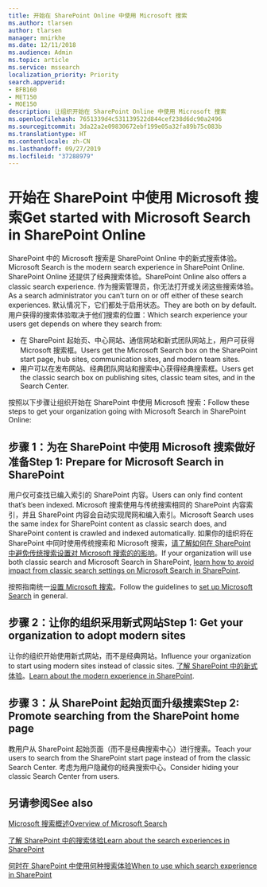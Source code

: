 ```yaml
---
title: 开始在 SharePoint Online 中使用 Microsoft 搜索
ms.author: tlarsen
author: tlarsen
manager: mnirkhe
ms.date: 12/11/2018
ms.audience: Admin
ms.topic: article
ms.service: mssearch
localization_priority: Priority
search.appverid:
- BFB160
- MET150
- MOE150
description: 让组织开始在 SharePoint Online 中使用 Microsoft 搜索
ms.openlocfilehash: 7651339d4c531139522d844cef238d6dc90a2496
ms.sourcegitcommit: 3da22a2e09830672ebf199e05a32fa89b75c083b
ms.translationtype: HT
ms.contentlocale: zh-CN
ms.lasthandoff: 09/27/2019
ms.locfileid: "37288979"
---
```

# <a name="get-started-with-microsoft-search-in-sharepoint"></a><span data-ttu-id="5ba5e-103">开始在 SharePoint 中使用 Microsoft 搜索</span><span class="sxs-lookup"><span data-stu-id="5ba5e-103">Get started with Microsoft Search in SharePoint Online</span></span>

<span data-ttu-id="5ba5e-104">SharePoint 中的 Microsoft 搜索是 SharePoint Online 中的新式搜索体验。</span><span class="sxs-lookup"><span data-stu-id="5ba5e-104">Microsoft Search is the modern search experience in SharePoint Online.</span></span> <span data-ttu-id="5ba5e-105">SharePoint Online 还提供了经典搜索体验。</span><span class="sxs-lookup"><span data-stu-id="5ba5e-105">SharePoint Online also offers a classic search experience.</span></span> <span data-ttu-id="5ba5e-106">作为搜索管理员，你无法打开或关闭这些搜索体验。</span><span class="sxs-lookup"><span data-stu-id="5ba5e-106">As a search administrator you can’t turn on or off either of these search experiences.</span></span> <span data-ttu-id="5ba5e-107">默认情况下，它们都处于启用状态。</span><span class="sxs-lookup"><span data-stu-id="5ba5e-107">They are both on by default.</span></span> <span data-ttu-id="5ba5e-108">用户获得的搜索体验取决于他们搜索的位置：</span><span class="sxs-lookup"><span data-stu-id="5ba5e-108">Which search experience your users get depends on where they search from:</span></span>

- <span data-ttu-id="5ba5e-109">在 SharePoint 起始页、中心网站、通信网站和新式团队网站上，用户可获得 Microsoft 搜索框。</span><span class="sxs-lookup"><span data-stu-id="5ba5e-109">Users get the Microsoft Search box on the SharePoint start page, hub sites, communication sites, and modern team sites.</span></span>
- <span data-ttu-id="5ba5e-110">用户可以在发布网站、经典团队网站和搜索中心获得经典搜索框。</span><span class="sxs-lookup"><span data-stu-id="5ba5e-110">Users get the classic search box on publishing sites, classic team sites, and in the Search Center.</span></span>

<span data-ttu-id="5ba5e-111">按照以下步骤让组织开始在 SharePoint 中使用 Microsoft 搜索：</span><span class="sxs-lookup"><span data-stu-id="5ba5e-111">Follow these steps to get your organization going with Microsoft Search in SharePoint Online:</span></span>

## <a name="step-1-prepare-for-microsoft-search-in-sharepoint"></a><span data-ttu-id="5ba5e-112">步骤 1：为在 SharePoint 中使用 Microsoft 搜索做好准备</span><span class="sxs-lookup"><span data-stu-id="5ba5e-112">Step 1: Prepare for Microsoft Search in SharePoint</span></span>

<span data-ttu-id="5ba5e-113">用户仅可查找已编入索引的 SharePoint 内容。</span><span class="sxs-lookup"><span data-stu-id="5ba5e-113">Users can only find content that’s been indexed.</span></span> <span data-ttu-id="5ba5e-114">Microsoft 搜索使用与传统搜索相同的 SharePoint 内容索引，并且 SharePoint 内容会自动实现爬网和编入索引。</span><span class="sxs-lookup"><span data-stu-id="5ba5e-114">Microsoft Search uses the same index for SharePoint content as classic search does, and SharePoint content is crawled and indexed automatically.</span></span> <span data-ttu-id="5ba5e-115">如果你的组织将在 SharePoint 中同时使用传统搜索和 Microsoft 搜索，[请了解如何在 SharePoint 中避免传统搜索设置对 Microsoft 搜索的的影响](https://docs.microsoft.com/sharepoint/differences-classic-modern-search)。</span><span class="sxs-lookup"><span data-stu-id="5ba5e-115">If your organization will use both classic search and Microsoft Search in SharePoint, [learn how to avoid impact from classic search settings on Microsoft Search in SharePoint](https://docs.microsoft.com/sharepoint/differences-classic-modern-search).</span></span>

<span data-ttu-id="5ba5e-116">按照指南统一[设置 Microsoft 搜索](set-up-microsoft-search.md)。</span><span class="sxs-lookup"><span data-stu-id="5ba5e-116">Follow the guidelines to [set up Microsoft Search](set-up-microsoft-search.md) in general.</span></span>


## <a name="step-2-get-your-organization-to-adopt-modern-sites"></a><span data-ttu-id="5ba5e-117">步骤 2：让你的组织采用新式网站</span><span class="sxs-lookup"><span data-stu-id="5ba5e-117">Step 1: Get your organization to adopt modern sites</span></span>

<span data-ttu-id="5ba5e-118">让你的组织开始使用新式网站，而不是经典网站。</span><span class="sxs-lookup"><span data-stu-id="5ba5e-118">Influence your organization to start using modern sites instead of classic sites.</span></span> <span data-ttu-id="5ba5e-119">[了解 SharePoint 中的新式体验](https://support.office.com/article/SharePoint-classic-and-modern-experiences-5725c103-505d-4a6e-9350-300d3ec7d73f)。</span><span class="sxs-lookup"><span data-stu-id="5ba5e-119">[Learn about the modern experience in SharePoint](https://support.office.com/article/SharePoint-classic-and-modern-experiences-5725c103-505d-4a6e-9350-300d3ec7d73f).</span></span>

## <a name="step-3-promote-searching-from-the-sharepoint-start-page"></a><span data-ttu-id="5ba5e-120">步骤 3：从 SharePoint 起始页面升级搜索</span><span class="sxs-lookup"><span data-stu-id="5ba5e-120">Step 2: Promote searching from the SharePoint home page</span></span>

<span data-ttu-id="5ba5e-121">教用户从 SharePoint 起始页面（而不是经典搜索中心）进行搜索。</span><span class="sxs-lookup"><span data-stu-id="5ba5e-121">Teach your users to search from the SharePoint start page instead of from the classic Search Center.</span></span> <span data-ttu-id="5ba5e-122">考虑为用户隐藏你的经典搜索中心。</span><span class="sxs-lookup"><span data-stu-id="5ba5e-122">Consider hiding your classic Search Center from users.</span></span>

## <a name="see-also"></a><span data-ttu-id="5ba5e-123">另请参阅</span><span class="sxs-lookup"><span data-stu-id="5ba5e-123">See also</span></span>
[<span data-ttu-id="5ba5e-124">Microsoft 搜索概述</span><span class="sxs-lookup"><span data-stu-id="5ba5e-124">Overview of Microsoft Search</span></span>](overview-microsoft-search.md)

[<span data-ttu-id="5ba5e-125">了解 SharePoint 中的搜索体验</span><span class="sxs-lookup"><span data-stu-id="5ba5e-125">Learn about the search experiences in SharePoint</span></span>](https://docs.microsoft.com/sharepoint/overview-of-search)

[<span data-ttu-id="5ba5e-126">何时在 SharePoint 中使用何种搜索体验</span><span class="sxs-lookup"><span data-stu-id="5ba5e-126">When to use which search experience in SharePoint</span></span>](https://docs.microsoft.com/sharepoint/get-started-with-modern-search-experience)
